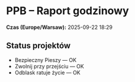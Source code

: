 # PPB – Raport godzinowy
**Czas (Europe/Warsaw):** 2025-09-22 18:29

## Status projektów
- Bezpieczny Pieszy — OK
- Zwolnij przy przejściu — OK
- Odblask ratuje życie — OK

